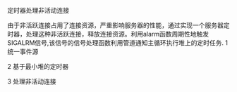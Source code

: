 
定时器处理非活动连接

由于非活跃连接占用了连接资源，严重影响服务器的性能，通过实现一个服务器定时器，处理这种非活跃连接，释放连接资源。利用alarm函数周期性地触发SIGALRM信号,该信号的信号处理函数利用管道通知主循环执行堆上的定时任务.
1 统一事件源

2 基于最小堆的定时器

3 处理非活动连接
